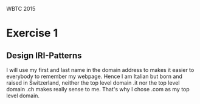WBTC 2015
<h1> Exercise 1</h1>
<h2> Design IRI-Patterns </h2>
<p> I will use my first and last name in the domain address to makes it easier to everybody to remember my webpage.
Hence I am Italian but born and raised in Switzerland, neither the top level domain .it nor the top level domain .ch makes really sense to me. That's why I chose .com as my top level domain.
</p>

<body>

</body>
</html>
